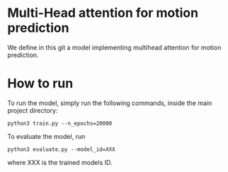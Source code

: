 # Multi-Head attention for motion prediction

We define in this git a model implementing multihead attention for motion prediction.

# How to run

To run the model, simply run the following commands, inside the main project directory:

```python3 train.py --n_epochs=20000```

To evaluate the model, run

```python3 evaluate.py --model_id=XXX```

where XXX is the trained models ID.
